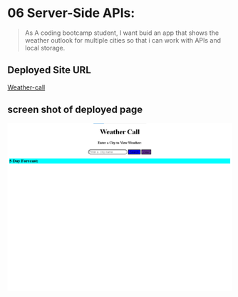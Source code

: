 # 06 Server-Side APIs: 

> As A coding bootcamp student,
I want buid an app  that shows  the weather outlook for multiple cities
so that i can work with  APIs and local storage.


## Deployed Site URL

[Weather-call](  https://teshome28sara.github.io/weather-call/)

## screen shot of deployed  page

![Screenshot of Weather-call](/Assets/weather-call.png "weather-call  screen shot")
